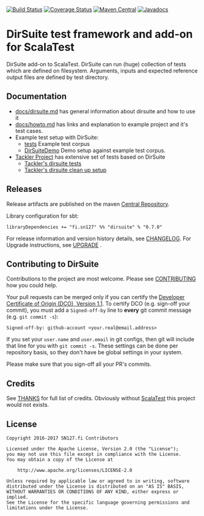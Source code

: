 [![Build Status](https://travis-ci.org/sn127/dirsuite.svg?branch=master)](https://travis-ci.org/sn127/dirsuite)
[![Coverage Status](https://coveralls.io/repos/github/sn127/dirsuite/badge.svg?branch=master)](https://coveralls.io/github/sn127/dirsuite?branch=master)
[![Maven Central](https://maven-badges.herokuapp.com/maven-central/fi.sn127/dirsuite_2.12/badge.svg?style=plastic)](https://maven-badges.herokuapp.com/maven-central/fi.sn127/dirsuite_2.12)
[![Javadocs](http://javadoc.io/badge/fi.sn127/dirsuite_2.12.svg?color=blue)](http://javadoc.io/doc/fi.sn127/dirsuite_2.12)

# DirSuite test framework and add-on for ScalaTest


DirSuite add-on to ScalaTest. DirSuite can run (huge) collection of tests which are defined on filesystem. 
Arguments, inputs and expected reference output files are defined by test directory.


## Documentation

 * [docs/dirsuite.md](./docs/dirsuite.md) has general information about dirsuite and how to use it
 * [docs/howto.md](./docs/howto.md) has links and explanation to example project and it's test cases.
 * Example test setup with DirSuite:
   * [tests](./examples/tests/) Example test corpus
   * [DirSuiteDemo](./examples/src/test/scala/DirSuiteDemo.scala) Demo setup against example test corpus.
 * [Tackler Project](https://github.com/sn127/tackler) has extensive set of tests based on DirSuite
   * [Tackler's dirsuite tests](https://github.com/sn127/tackler/tree/stable/tests)
   * [Tackler's dirsuite clean up setup](https://github.com/sn127/tackler/blob/stable/project/TacklerTests.scala)

## Releases

Release artifacts are published on the maven 
[Central Repository](http://search.maven.org/#search%7Cga%7C1%7Cg%3A%22fi.sn127%22).

Library configuration for sbt:

    libraryDependencies += "fi.sn127" %% "dirsuite" % "0.7.0"

For release information and version history details, see [CHANGELOG](./CHANGELOG.md). For Upgrade instructions,
see [UPGRADE](./UPGRADE.md) .


## Contributing to DirSuite

Contributions to the project are most welcome. Please see 
[CONTRIBUTING](./CONTRIBUTING.md) how you could help. 

Your pull requests can be merged only if you can certify 
the [Developer Certificate of Origin (DCO), Version 1.1](./DCO). 
To certify DCO (e.g. sign-off your commit), you must add 
a `Signed-off-by` line to **every**  git commit message 
(e.g. `git commit -s`):

    Signed-off-by: github-account <your.real@email.address>

If you set your `user.name` and `user.email` in git configs,
then git will include that line for you with `git commit -s`. 
These settings can be done per repository basis, 
so they don't have be global settings in your system. 
 
Please make sure that you sign-off all your PR's commits. 


## Credits

See [THANKS](./THANKS.md) for full list of credits. Obviously 
without [ScalaTest](http://www.scalatest.org/) this project 
would not exists.


## License

    Copyright 2016-2017 SN127.fi Contributors
    
    Licensed under the Apache License, Version 2.0 (the "License");
    you may not use this file except in compliance with the License.
    You may obtain a copy of the License at

        http://www.apache.org/licenses/LICENSE-2.0

    Unless required by applicable law or agreed to in writing, software
    distributed under the License is distributed on an "AS IS" BASIS,
    WITHOUT WARRANTIES OR CONDITIONS OF ANY KIND, either express or implied.
    See the License for the specific language governing permissions and
    limitations under the License.
    